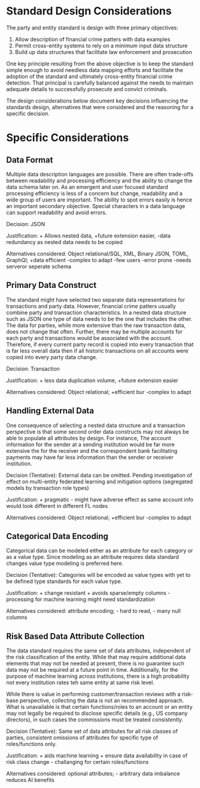 # Standard Design Considerations
The party and entity standard is design with three primary objectives:
1. Allow description of financial crime patters with data examples
2. Permit cross-entity systems to rely on a minimum input data structure
3. Build up data structures that facilitate law enforcement and prosecution

One key principle resulting from the above objective is to keep the standard simple enough to avoid
needless data mapping efforts and facilitate the adoption of the standard and ultimately cross-entity 
financial crime detection. That principal is carefully balanced against the needs to maintain adequate details
to successfully prosecute and convict criminals.

The design considerations below document key decisions influencing the standards design, alternatives that were 
considered and the reasoning for a specific decision. 

# Specific Considerations
## Data Format
Multiple data description languages are possible. There are often trade-offs between readability and processing
efficiency and the ability to change the data schema later on. As an emergent and user focused standard
processing efficiency is less of a concern but change, readability and a wide group of users are important.
The ability to spot errors easily is hence an important secondary objective. Special characters in a data language
can support readability and avoid errors.

Decision: JSON

Justification: + Allows nested data, +future extension easier, -data redundancy as nested data needs to be copied

Alternatives considered: Object relational/SQL, XML, Binary JSON, TOML, GraphQl; +data efficient -complex to adapt -few users -error prone -needs serveror seperate schema

## Primary Data Construct
The standard might have selected two separate data representations for transactions and party data. However,
financial crime patters usually combine party and transaction characteristics. In a nested data structure such
as JSON one type of data needs to be the one that includes the other.
The data for parties, while more extensive than the raw transaction data, does not change that often.
Further, there may be multiple accounts for each party and transactions would be associated with the account.
Therefore, if every current party record is copied into every transaction that is far less overall data then
if all historic transactions on all accounts were copied into every party data change.

Decision: Transaction

Justification: + less data duplication volume, +future extension easier

Alternatives considered: Object relational; +efficient bur -complex to adapt

## Handling External Data
One consequence of selecting a nested data structure and a transaction perspective is that
some second order data constructs may not always be able to populate all attributes by design. For instance,
The account information for the sender at a sending institution would be far more extensive the for the receiver and
the correspondent bank facilitating payments may have far less information than the sender or receiver institution.

Decision (Tentative): External data can be omitted. Pending investigation of effect on multi-entity federated learning 
and mitigation options (segregated models by transaction role types)

Justification: + pragmatic - might have adverse effect as same account info would look different in different FL nodes

Alternatives considered: Object relational; +efficient bur -complex to adapt

## Categorical Data Encoding
Categorical data can be modeled either as an attribute for each category or as a value type. Since modeling
as an attribute requires data standard changes value type modeling is preferred here.

Decision (Tentative): Categories will be encoded as value types with yet to be defined type standards for each value type.

Justification: + change resistant + avoids sparse/empty columns - processing for machine learning might need standardization

Alternatives considered: attribute encoding; - hard to read, - many null columns

## Risk Based Data Attribute Collection
The data standard requires the same set of data attributes, independent of the risk classification of the entity. While
that may require additional data elements that may not be needed at present, there is no guarantee such data may not be
required at a future point in time. Additionally, for the purpose of machine learning across institutions, there
is a high probability not every institution rates teh same entity at same risk level.

While there is value in performing customer/transaction reviews with a risk-base perspective, collecting the data is 
not an recommended approach. What is unavailable is that certain functions/roles to an account or an entity may not
legally be required to disclose specific details (e.g., US company directors), in such cases the commissions must be 
treated consistently.


Decision (Tentative): Same set of data attributes for all risk classes of parties, consistent omissions of attributes 
for specific type of roles/functions only.

Justification: + aids machine learning + ensure data availability in case of risk class change - challanging for certain roles/functions

Alternatives considered: optional attributes; - arbitrary data imbalance reduces AI benefits

